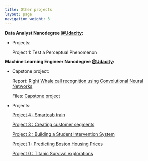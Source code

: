 ```yaml
---
title: Other projects
layout: page
navigation_weight: 3
---
```


**Data Analyst Nanodegree [@Udacity](https://www.udacity.com):**

- Projects:

	[Project 1: Test a Perceptual Phenomenon](https://cdn.rawgit.com/mabelvj/data-analyst-nanodegree/f092aa2b/P1-test-perceptual-phenomenon/P1-Test_a_Perceptual_Phenomenon.html)


**Machine Learning Engineer Nanodegree [@Udacity](https://www.udacity.com):**


- Capstone project:

	Report: [Right Whale call recognition using Convolutional Neural Networks](/capstone_mabelvj/)
	
	Files: [Capstone project](https://github.com/mabelvj/MLNP/tree/master/capstone/code)

- Projects:

	[Project 4 : Smartcab train](https://github.com/mabelvj/MLNP/blob/master/P4_smartcab/smartcab_report.ipynb)

	[Project 3 : Creating customer segments](https://github.com/mabelvj/MLNP/blob/master/P3_creating_customer_segments/customer_segments.ipynb)

	[Project 2 : Building a Student Intervention System](https://github.com/mabelvj/MLNP/blob/master/P2_student_intervention/student_intervention.ipynb)

	[Project 1 : Predicting Boston Housing Prices](https://github.com/mabelvj/MLNP/blob/master/P1_boston_housing/boston_housing.ipynb)

	[Project 0 : Titanic Survival explorations](https://github.com/mabelvj/MLNP/blob/master/P0_titanic/Titanic_Survival_Exploration.ipynb)
	
